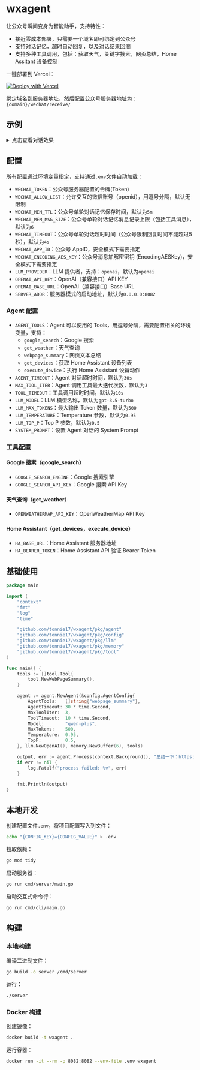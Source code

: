 # wxagent

让公众号瞬间变身为智能助手，支持特性：

- 接近零成本部署，只需要一个域名即可绑定到公众号
- 支持对话记忆，超时自动回复，以及对话结果回溯
- 支持多种工具调用，包括：获取天气，关键字搜索，网页总结，Home Assitant 设备控制

一键部署到 Vercel：

[![Deploy with Vercel](https://vercel.com/button)](https://vercel.com/new/clone?repository-url=https%3A%2F%2Fgithub.com%2Ftonnie17%2Fwxagent&env=WECHAT_TOKEN,LLM_MODEL,OPENAI_API_KEY,OPENAI_BASE_URL)

绑定域名到服务器地址，然后配置公众号服务器地址为：`{domain}/wechat/receive/`

## 示例

<details><summary>点击查看对话效果</summary>

基础对话：

<img width="516" alt="basic_dialogue" src="https://github.com/user-attachments/assets/2670b1bd-e55f-4fee-b71f-0e000ba2625e">

获取天气：

<img width="513" alt="get_weather" src="https://github.com/user-attachments/assets/35dba473-1090-462a-8293-b9edd309723b">

文章总结：

<img width="514" alt="webpage_summary" src="https://github.com/user-attachments/assets/b4dbf8bb-e121-4049-b904-b2dc223e875e">

信息搜索：

<img width="516" alt="google_search" src="https://github.com/user-attachments/assets/d7514c5c-5b05-4075-9380-a79c12ff910b">

</details>

## 配置

所有配置通过环境变量指定，支持通过`.env`文件自动加载：

- `WECHAT_TOKEN`：公众号服务器配置的令牌(Token)
- `WECHAT_ALLOW_LIST`：允许交互的微信账号（openid），用逗号分隔，默认无限制
- `WECHAT_MEM_TTL`：公众号单轮对话记忆保存时间，默认为`5m`
- `WECHAT_MEM_MSG_SIZE`：公众号单轮对话记忆消息记录上限（包括工具消息），默认为`6`
- `WECHAT_TIMEOUT`：公众号单轮对话超时时间（公众号限制回复时间不能超过5秒），默认为`4s`
- `WECHAT_APP_ID`：公众号 AppID，安全模式下需要指定
- `WECHAT_ENCODING_AES_KEY`：公众号消息加解密密钥 (EncodingAESKey)，安全模式下需要指定
- `LLM_PROVIDER`：LLM 提供者，支持：`openai`，默认为`openai`
- `OPENAI_API_KEY`：OpenAI（兼容接口）API KEY
- `OPENAI_BASE_URL`：OpenAI（兼容接口）Base URL
- `SERVER_ADDR`：服务器模式的启动地址，默认为`0.0.0.0:8082`


### Agent 配置

- `AGENT_TOOLS`：Agent 可以使用的 Tools，用逗号分隔，需要配置相关的环境变量，支持：
  - `google_search`：Google 搜索
  - `get_weather`：天气查询
  - `webpage_summary`：网页文本总结
  - `get_devices`：获取 Home Assistant 设备列表
  - `execute_device`：执行 Home Assistant 设备动作
- `AGENT_TIMEOUT`：Agent 对话超时时间，默认为`30s`
- `MAX_TOOL_ITER`：Agent 调用工具最大迭代次数，默认为`3`
- `TOOL_TIMEOUT`：工具调用超时时间，默认为`10s`
- `LLM_MODEL`：LLM 模型名称，默认为`gpt-3.5-turbo`
- `LLM_MAX_TOKENS`：最大输出 Token 数量，默认为`500`
- `LLM_TEMPERATURE`：Temperature 参数，默认为`0.95`
- `LLM_TOP_P`：Top P 参数，默认为`0.5`
- `SYSTEM_PROMPT`：设置 Agent 对话的 System Prompt


### 工具配置

#### Google 搜索（google_search）

- `GOOGLE_SEARCH_ENGINE`：Google 搜索引擎
- `GOOGLE_SEARCH_API_KEY`：Google 搜索 API Key


#### 天气查询（get_weather）

- `OPENWEATHERMAP_API_KEY`：OpenWeatherMap API Key


#### Home Assistant（get_devices，execute_device）

- `HA_BASE_URL`：Home Assistant 服务器地址
- `HA_BEARER_TOKEN`：Home Assistant API 验证 Bearer Token


## 基础使用

```go
package main

import (
	"context"
	"fmt"
	"log"
	"time"

	"github.com/tonnie17/wxagent/pkg/agent"
	"github.com/tonnie17/wxagent/pkg/config"
	"github.com/tonnie17/wxagent/pkg/llm"
	"github.com/tonnie17/wxagent/pkg/memory"
	"github.com/tonnie17/wxagent/pkg/tool"
)

func main() {
	tools := []tool.Tool{
		tool.NewWebPageSummary(),
	}

	agent := agent.NewAgent(&config.AgentConfig{
		AgentTools:   []string{"webpage_summary"},
		AgentTimeout: 30 * time.Second,
		MaxToolIter:  3,
		ToolTimeout:  10 * time.Second,
		Model:        "qwen-plus",
		MaxTokens:    500,
		Temperature:  0.95,
		TopP:         0.5,
	}, llm.NewOpenAI(), memory.NewBuffer(6), tools)

	output, err := agent.Process(context.Background(), "总结一下：https://golangnote.com/golang/golang-stringsbuilder-vs-bytesbuffer")
	if err != nil {
		log.Fatalf("process failed: %v", err)
	}

	fmt.Println(output)
}
```

## 本地开发

创建配置文件`.env`，将项目配置写入到文件：

```sh
echo "{CONFIG_KEY}={CONFIG_VALUE}" > .env 
```

拉取依赖：

```sh
go mod tidy
```

启动服务器：

```sh
go run cmd/server/main.go
```

启动交互式命令行：

```sh
go run cmd/cli/main.go
```

## 构建

### 本地构建

编译二进制文件：

```sh
go build -o server /cmd/server
```

运行：

```sh
./server
```

### Docker 构建

创建镜像：

```sh
docker build -t wxagent .
```

运行容器：

```sh
docker run -it --rm -p 8082:8082 --env-file .env wxagent
```
